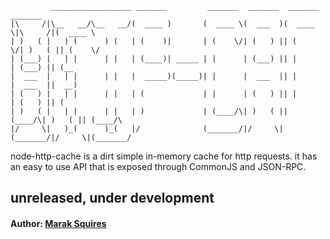              __________________ _______         _______  _______  _______           _______ 
    |\     /|\__   __/\__   __/(  ____ )       (  ____ \(  ___  )(  ____ \|\     /|(  ____ \
    | )   ( |   ) (      ) (   | (    )|       | (    \/| (   ) || (    \/| )   ( || (    \/
    | (___) |   | |      | |   | (____)| _____ | |      | (___) || |      | (___) || (__    
    |  ___  |   | |      | |   |  _____)(_____)| |      |  ___  || |      |  ___  ||  __)   
    | (   ) |   | |      | |   | (             | |      | (   ) || |      | (   ) || (      
    | )   ( |   | |      | |   | )             | (____/\| )   ( || (____/\| )   ( || (____/\
    |/     \|   )_(      )_(   |/              (_______/|/     \|(_______/|/     \|(_______/
                                                                                        


node-http-cache is a dirt simple in-memory cache for http requests. it has an easy to use API that is exposed through CommonJS and JSON-RPC.

## unreleased, under development 

#### Author: [Marak Squires](http://github.com/marak/)